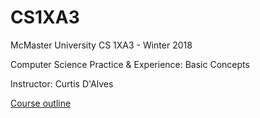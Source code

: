 # CS1XA3
McMaster University CS 1XA3 - Winter 2018 

Computer Science Practice & Experience: Basic Concepts

Instructor: Curtis D'Alves

[Course outline](http://www.cas.mcmaster.ca/~dalvescb/)



